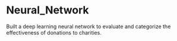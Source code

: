 # Neural_Network
Built a deep learning neural network to evaluate and categorize the effectiveness of donations to charities.
